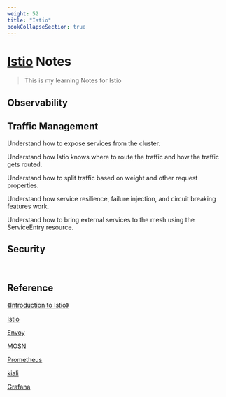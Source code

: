 ```yaml
---
weight: 52
title: "Istio"
bookCollapseSection: true
---
```



# [Istio](https://istio.io/) Notes
> This is my learning Notes for Istio





## Observability


## Traffic Management

Understand how to expose services from the cluster.

Understand how Istio knows where to route the traffic and how the traffic gets routed.

Understand how to split traffic based on weight and other request properties.

Understand how service resilience, failure injection, and circuit breaking features work.

Understand how to bring external services to the mesh using the ServiceEntry resource.



## Security





<br/>

## Reference

[《Introduction to Istio》](https://learning.edx.org/course/course-v1:LinuxFoundationX+LFS144x+3T2022/home)

[Istio](https://github.com/istio/istio)

[Envoy](https://github.com/envoyproxy/envoy)

[MOSN](https://mosn.io/)



[Prometheus](https://prometheus.io/)

[kiali]()

[Grafana]()

